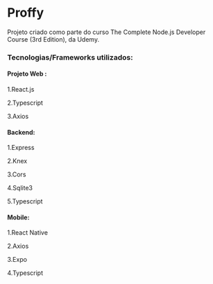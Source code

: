 # Proffy

Projeto criado como parte do curso The Complete Node.js Developer Course (3rd Edition), da Udemy.

### Tecnologias/Frameworks utilizados:

#### Projeto Web :

1.React.js

2.Typescript

3.Axios

#### Backend:

1.Express

2.Knex

3.Cors

4.Sqlite3

5.Typescript

#### Mobile:

1.React Native

2.Axios

3.Expo

4.Typescript


